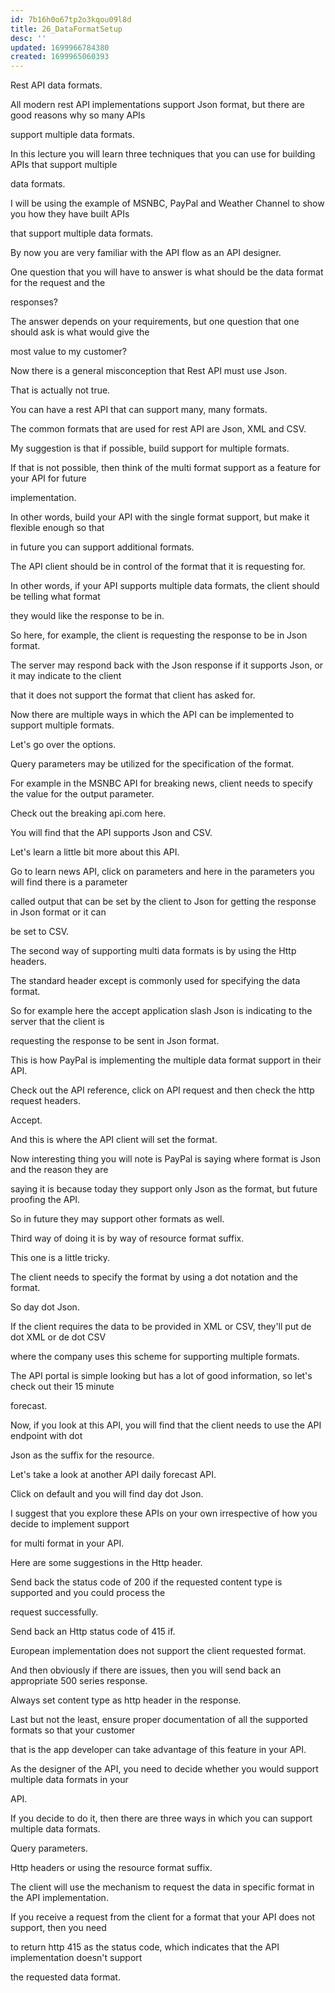 ```yaml
---
id: 7b16h0o67tp2o3kqou09l8d
title: 26_DataFormatSetup
desc: ''
updated: 1699966784380
created: 1699965060393
---
```

Rest API data formats.

All modern rest API implementations support Json format, but there are good reasons why so many APIs

support multiple data formats.

In this lecture you will learn three techniques that you can use for building APIs that support multiple

data formats.

I will be using the example of MSNBC, PayPal and Weather Channel to show you how they have built APIs

that support multiple data formats.

By now you are very familiar with the API flow as an API designer.

One question that you will have to answer is what should be the data format for the request and the

responses?

The answer depends on your requirements, but one question that one should ask is what would give the

most value to my customer?

Now there is a general misconception that Rest API must use Json.

That is actually not true.

You can have a rest API that can support many, many formats.

The common formats that are used for rest API are Json, XML and CSV.

My suggestion is that if possible, build support for multiple formats.

If that is not possible, then think of the multi format support as a feature for your API for future

implementation.

In other words, build your API with the single format support, but make it flexible enough so that

in future you can support additional formats.

The API client should be in control of the format that it is requesting for.

In other words, if your API supports multiple data formats, the client should be telling what format

they would like the response to be in.

So here, for example, the client is requesting the response to be in Json format.

The server may respond back with the Json response if it supports Json, or it may indicate to the client

that it does not support the format that client has asked for.

Now there are multiple ways in which the API can be implemented to support multiple formats.

Let's go over the options.

Query parameters may be utilized for the specification of the format.

For example in the MSNBC API for breaking news, client needs to specify the value for the output parameter.

Check out the breaking api.com here.

You will find that the API supports Json and CSV.

Let's learn a little bit more about this API.

Go to learn news API, click on parameters and here in the parameters you will find there is a parameter

called output that can be set by the client to Json for getting the response in Json format or it can

be set to CSV.

The second way of supporting multi data formats is by using the Http headers.

The standard header except is commonly used for specifying the data format.

So for example here the accept application slash Json is indicating to the server that the client is

requesting the response to be sent in Json format.

This is how PayPal is implementing the multiple data format support in their API.

Check out the API reference, click on API request and then check the http request headers.

Accept.

And this is where the API client will set the format.

Now interesting thing you will note is PayPal is saying where format is Json and the reason they are

saying it is because today they support only Json as the format, but future proofing the API.

So in future they may support other formats as well.

Third way of doing it is by way of resource format suffix.

This one is a little tricky.

The client needs to specify the format by using a dot notation and the format.

So day dot Json.

If the client requires the data to be provided in XML or CSV, they'll put de dot XML or de dot CSV

where the company uses this scheme for supporting multiple formats.

The API portal is simple looking but has a lot of good information, so let's check out their 15 minute

forecast.

Now, if you look at this API, you will find that the client needs to use the API endpoint with dot

Json as the suffix for the resource.

Let's take a look at another API daily forecast API.

Click on default and you will find day dot Json.

I suggest that you explore these APIs on your own irrespective of how you decide to implement support

for multi format in your API.

Here are some suggestions in the Http header.

Send back the status code of 200 if the requested content type is supported and you could process the

request successfully.

Send back an Http status code of 415 if.

European implementation does not support the client requested format.

And then obviously if there are issues, then you will send back an appropriate 500 series response.

Always set content type as http header in the response.

Last but not the least, ensure proper documentation of all the supported formats so that your customer

that is the app developer can take advantage of this feature in your API.

As the designer of the API, you need to decide whether you would support multiple data formats in your

API.

If you decide to do it, then there are three ways in which you can support multiple data formats.

Query parameters.

Http headers or using the resource format suffix.

The client will use the mechanism to request the data in specific format in the API implementation.

If you receive a request from the client for a format that your API does not support, then you need

to return http 415 as the status code, which indicates that the API implementation doesn't support

the requested data format.